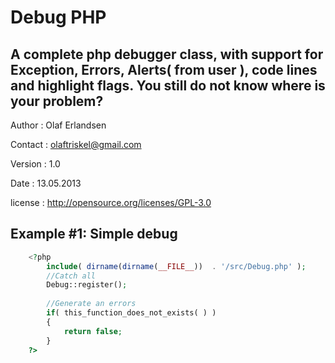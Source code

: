 Debug PHP
=============

A complete php debugger class, with support for Exception, Errors, Alerts( from user ), code lines and highlight flags.
You still do not know where is your problem?
------------

Author	:	Olaf Erlandsen

Contact	:	olaftriskel@gmail.com

Version	:	1.0

Date	:	13.05.2013

license	:	http://opensource.org/licenses/GPL-3.0




Example #1: Simple debug
------------
```php
    <?php
    	include( dirname(dirname(__FILE__))  . '/src/Debug.php' );
		//Catch all
		Debug::register();
		
		//Generate an errors
		if( this_function_does_not_exists( ) )
		{
			return false;
		}
    ?>
```